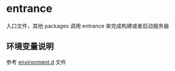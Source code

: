 # entrance

入口文件，其他 packages 调用 entrance 来完成构建或者启动服务器

## 环境变量说明

参考 [environment.d](./environment.d.ts) 文件
